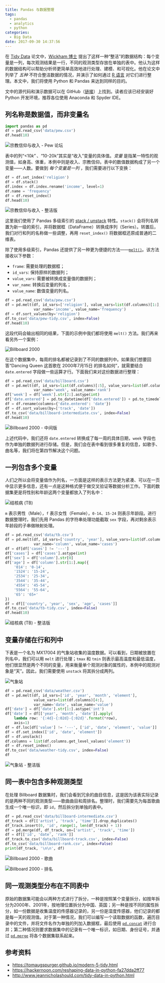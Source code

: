 ```yaml
---
title: Pandas 与数据整理
tags:
  - pandas
  - analytics
  - python
categories:
  - Big Data
date: 2017-09-30 14:37:56
---
```


在 [Tidy Data][1] 论文中，[Wickham 博士][2] 提出了这样一种“整洁”的数据结构：每个变量是一列，每次观测结果是一行，不同的观测类型存放在单独的表中。他认为这样的数据结构可以帮助分析师更简单高效地进行处理、建模、和可视化。他在论文中列举了 *五种* 不符合整洁数据的情况，并演示了如何通过 [R 语言][3] 对它们进行整理。本文中，我们将使用 Python 和 Pandas 来达到同样的目的。

文中的源代码和演示数据可以在 GitHub（[链接][4]）上找到。读者应该已经安装好 Python 开发环境，推荐各位使用 Anaconda 和 Spyder IDE。

## 列名称是数据值，而非变量名

```python
import pandas as pd
df = pd.read_csv('data/pew.csv')
df.head(10)
```

![宗教信仰与收入 - Pew 论坛](/cnblogs/images/tidy-data/pew.png)

表中的列“<$10k”、“$10-20k”其实是“收入”变量的具体值。*变量* 是指某一特性的观测值，如身高、体重，本例中则是收入、宗教信仰。表中的数值数据构成了另一个变量——人数。要做到 *每个变量是一列* ，我们需要进行以下变换：

```python
df = df.set_index('religion')
df = df.stack()
df.index = df.index.rename('income', level=1)
df.name = 'frequency'
df = df.reset_index()
df.head(10)
```

![宗教信仰与收入 - 整洁版](/cnblogs/images/tidy-data/pew-tidy.png)

<!-- more -->

这里我们使用了 Pandas 多级索引的 [stack / unstack][5] 特性。`stack()` 会将列名转置为新一级的索引，并将数据框（DataFrame）转换成序列（Series）。转置后，我们对行和列的名称做一些调整，再用 `reset_index()` 将数据框还原成普通的二维表。

除了使用多级索引，Pandas 还提供了另一种更为便捷的方法——[`melt()`][6]。该方法接收以下参数：

* `frame`: 需要处理的数据框；
* `id_vars`: 保持原样的数据列；
* `value_vars`: 需要被转换成变量值的数据列；
* `var_name`: 转换后变量的列名；
* `value_name`: 数值变量的列名。

```python
df = pd.read_csv('data/pew.csv')
df = pd.melt(df, id_vars=['religion'], value_vars=list(df.columns)[1:],
             var_name='income', value_name='frequency')
df = df.sort_values(by='religion')
df.to_csv('data/pew-tidy.csv', index=False)
df.head(10)
```

这段代码会输出相同的结果，下面的示例中我们都将使用 `melt()` 方法。我们再来看另外一个案例：

![Billboard 2000](/cnblogs/images/tidy-data/billboard.png)

在这个数据集中，每周的排名都被记录到了不同的数据列中。如果我们想要回答“Dancing Queen 这首歌在 2000年7月15日 的排名如何”，就需要结合 `date.entered` 字段做一些运算才行。下面我们来对这份数据进行整理：

```python
df = pd.read_csv('data/billboard.csv')
df = pd.melt(df, id_vars=list(df.columns)[:5], value_vars=list(df.columns)[5:],
             var_name='week', value_name='rank')
df['week'] = df['week'].str[2:].astype(int)
df['date.entered'] = pd.to_datetime(df['date.entered']) + pd.to_timedelta((df['week'] - 1) * 7, 'd')
df = df.rename(columns={'date.entered': 'date'})
df = df.sort_values(by=['track', 'date'])
df.to_csv('data/billboard-intermediate.csv', index=False)
df.head(10)
```

![Billboard 2000 - 中间版](/cnblogs/images/tidy-data/billboard-intermediate.png)

上述代码中，我们还将 `date.entered` 转换成了每一周的具体日期，`week` 字段也作为单独的数据列进行存储。但是，我们会在表中看到很多重复的信息，如歌手、曲名等，我们将在第四节解决这个问题。

## 一列包含多个变量

人们之所以会将变量值作为列名，一方面是这样的表示方法更为紧凑、可以在一页中显示更多信息，还有一点是这种格式便于做交叉验证等数据分析工作。下面的数据集更是将性别和年龄这两个变量都放入了列名中：

![结核病 (TB)](/cnblogs/images/tidy-data/tb.png)

`m` 表示男性（Male），`f` 表示女性（Female），`0-14`、`15-24` 则表示年龄段。进行数据整理时，我们先用 Pandas 的字符串处理功能截取 `sex` 字段，再对剩余表示年龄段的子串做映射处理。

```python
df = pd.read_csv('data/tb.csv')
df = pd.melt(df, id_vars=['country', 'year'], value_vars=list(df.columns)[2:],
             var_name='column', value_name='cases')
df = df[df['cases'] != '---']
df['cases'] = df['cases'].astype(int)
df['sex'] = df['column'].str[0]
df['age'] = df['column'].str[1:].map({
    '014': '0-14',
    '1524': '15-24',
    '2534': '25-34',
    '3544': '35-44',
    '4554': '45-54',
    '5564': '55-64',
    '65': '65+'
})
df = df[['country', 'year', 'sex', 'age', 'cases']]
df.to_csv('data/tb-tidy.csv', index=False)
df.head(10)
```

![结核病 (TB) - 整洁版](/cnblogs/images/tidy-data/tb-tidy.png)

## 变量存储在行和列中

下表是一个名为 MX17004 的气象站收集的温度数据。可以看到，日期被放置在列名中，我们可以用 `melt` 进行处理；`tmax` 和 `tmin` 则表示最高温度和最低温度，他们很显然是两个不同的变量，用来衡量单个观测对象的属性的，本例中的观测对象是“天”。因此，我们需要使用 `unstack` 将其拆分成两列。

![气象站](/cnblogs/images/tidy-data/weather.png)

```python
df = pd.read_csv('data/weather.csv')
df = pd.melt(df, id_vars=['id', 'year', 'month', 'element'],
             value_vars=list(df.columns)[4:],
             var_name='date', value_name='value')
df['date'] = df['date'].str[1:].astype('int')
df['date'] = df[['year', 'month', 'date']].apply(
    lambda row: '{:4d}-{:02d}-{:02d}'.format(*row),
    axis=1)
df = df.loc[df['value'] != '---', ['id', 'date', 'element', 'value']]
df = df.set_index(['id', 'date', 'element'])
df = df.unstack()
df.columns = list(df.columns.get_level_values('element'))
df = df.reset_index()
df.to_csv('data/weather-tidy.csv', index=False)
df
```

![气象站 - 整洁版](/cnblogs/images/tidy-data/weather-tidy.png)

## 同一表中包含多种观测类型

在处理 Billboard 数据集时，我们会看到冗余的曲目信息，这是因为该表实际记录的是两种不同的观测类型——歌曲曲目和周排名。整理时，我们需要先为每首歌曲生成一个唯一标识，即 `id`，然后拆分到单独的表中。

```python
df = pd.read_csv('data/billboard-intermediate.csv')
df_track = df[['artist', 'track', 'time']].drop_duplicates()
df_track.insert(0, 'id', range(1, len(df_track) + 1))
df = pd.merge(df, df_track, on=['artist', 'track', 'time'])
df = df[['id', 'date', 'rank']]
df_track.to_csv('data/billboard-track.csv', index=False)
df.to_csv('data/billboard-rank.csv', index=False)
print(df_track, '\n\n', df)
```

![Billboard 2000 - 歌曲](/cnblogs/images/tidy-data/billboard-track.png)

![Billboard 2000 - 排名](/cnblogs/images/tidy-data/billboard-rank.png)

## 同一观测类型分布在不同表中

原始的数据集可能会以两种方式进行了拆分，一种是按照某个变量拆分，如按年拆分为2000年、2001年，按地理位置拆分为中国、英国；另一种是按不同的属性拆分，如一份数据是收集温度的传感器记录的，另一份是湿度传感器，他们记录的都是每一天的观测值。对于第一种情况，我们可以编写一个读取数据的函数，遍历目录中的文件，并将文件名作为单独的列加入数据框，最后使用 [`pd.concat`][7] 进行合并；第二种情况则要求数据集中的记录有一个唯一标识，如日期、身份证号，并通过 [`pd.merge`][8] 将各个数据集联系起来。

## 参考资料

* https://tomaugspurger.github.io/modern-5-tidy.html
* https://hackernoon.com/reshaping-data-in-python-fa27dda2ff77
* http://www.jeannicholashould.com/tidy-data-in-python.html

[1]: https://www.jstatsoft.org/article/view/v059i10
[2]: https://en.wikipedia.org/wiki/Hadley_Wickham
[3]: https://github.com/hadley/tidy-data/
[4]: https://github.com/jizhang/pandas-tidy-data
[5]: https://pandas.pydata.org/pandas-docs/stable/reshaping.html
[6]: https://pandas.pydata.org/pandas-docs/stable/generated/pandas.melt.html
[7]: https://pandas.pydata.org/pandas-docs/stable/generated/pandas.concat.html
[8]: https://pandas.pydata.org/pandas-docs/stable/generated/pandas.merge.html
